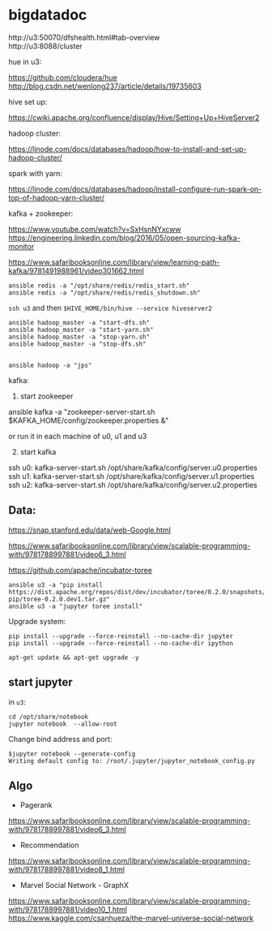 # bigdatadoc

http://u3:50070/dfshealth.html#tab-overview  
http://u3:8088/cluster

hue in u3:

https://github.com/cloudera/hue  
http://blog.csdn.net/wenlong237/article/details/19735603

hive set up:

https://cwiki.apache.org/confluence/display/Hive/Setting+Up+HiveServer2

hadoop cluster:

https://linode.com/docs/databases/hadoop/how-to-install-and-set-up-hadoop-cluster/

spark with yarn:

https://linode.com/docs/databases/hadoop/install-configure-run-spark-on-top-of-hadoop-yarn-cluster/

kafka +  zookeeper:

https://www.youtube.com/watch?v=SxHsnNYxcww  
https://engineering.linkedin.com/blog/2016/05/open-sourcing-kafka-monitor

https://www.safaribooksonline.com/library/view/learning-path-kafka/9781491988961/video301662.html

```
ansible redis -a "/opt/share/redis/redis_start.sh"
ansible redis -a "/opt/share/redis/redis_shutdown.sh"
```


`ssh u3` and then `$HIVE_HOME/bin/hive --service hiveserver2`



```
ansible hadoop_master -a "start-dfs.sh"
ansible hadoop_master -a "start-yarn.sh"
ansible hadoop_master -a "stop-yarn.sh"
ansible hadoop_master -a "stop-dfs.sh"


ansible hadoop -a "jps"
```


kafka:

1. start zookeeper

ansible kafka -a "zookeeper-server-start.sh $KAFKA_HOME/config/zookeeper.properties &"

or run it in each machine of u0, u1 and u3

2. start kafka

ssh u0: kafka-server-start.sh /opt/share/kafka/config/server.u0.properties  
ssh u1: kafka-server-start.sh /opt/share/kafka/config/server.u1.properties  
ssh u2: kafka-server-start.sh /opt/share/kafka/config/server.u2.properties  



## Data:

https://snap.stanford.edu/data/web-Google.html

https://www.safaribooksonline.com/library/view/scalable-programming-with/9781788997881/video6_3.html

https://github.com/apache/incubator-toree

```
ansible u3 -a "pip install https://dist.apache.org/repos/dist/dev/incubator/toree/0.2.0/snapshots/dev1/toree-pip/toree-0.2.0.dev1.tar.gz"
ansible u3 -a "jupyter toree install"
```

Upgrade system:
```
pip install --upgrade --force-reinstall --no-cache-dir jupyter
pip install --upgrade --force-reinstall --no-cache-dir ipython

apt-get update && apt-get upgrade -y
```


## start jupyter

in `u3`:

```
cd /opt/share/notebook
jupyter notebook  --allow-root
```

Change bind address and port:  
```
$jupyter notebook --generate-config
Writing default config to: /root/.jupyter/jupyter_notebook_config.py
```

## Algo

- Pagerank

https://www.safaribooksonline.com/library/view/scalable-programming-with/9781788997881/video6_3.html

- Recommendation

https://www.safaribooksonline.com/library/view/scalable-programming-with/9781788997881/video8_1.html

- Marvel Social Network - GraphX

https://www.safaribooksonline.com/library/view/scalable-programming-with/9781788997881/video10_1.html  
https://www.kaggle.com/csanhueza/the-marvel-universe-social-network




